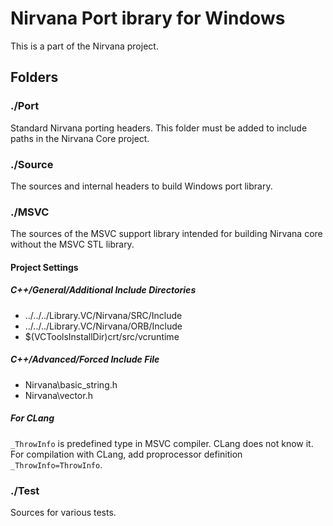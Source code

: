 # Nirvana Port ibrary for Windows

This is a part of the Nirvana project.

## Folders

### ./Port

Standard Nirvana porting headers. This folder must be added to include paths
in the Nirvana Core project.

### ./Source

The sources and internal headers to build Windows port library.

### ./MSVC

The sources of the MSVC support library intended for building
Nirvana core without the MSVC STL library.

#### Project Settings

##### C++/General/Additional Include Directories
* ../../../Library.VC/Nirvana/SRC/Include
* ../../../Library.VC/Nirvana/ORB/Include
* $(VCToolsInstallDir)crt/src/vcruntime


##### C++/Advanced/Forced Include File
* Nirvana\basic_string.h
* Nirvana\vector.h

##### For CLang

`_ThrowInfo` is predefined type in MSVC compiler. CLang does not know it.
For compilation with CLang, add proprocessor definition `_ThrowInfo=ThrowInfo`.

### ./Test

Sources for various tests.


